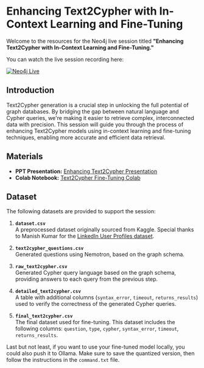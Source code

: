 # Enhancing Text2Cypher with In-Context Learning and Fine-Tuning

Welcome to the resources for the Neo4j live session titled **"Enhancing Text2Cypher with In-Context Learning and Fine-Tuning."**

You can watch the live session recording here:

[![Neo4j Live](https://img.youtube.com/vi/a16xUTmb1BU/0.jpg)](https://www.youtube.com/live/a16xUTmb1BU?si=Zg8OvQfsFoZhgCdl)


## Introduction

Text2Cypher generation is a crucial step in unlocking the full potential of graph databases. By bridging the gap between natural language and Cypher queries, we're making it easier to retrieve complex, interconnected data with precision. This session will guide you through the process of enhancing Text2Cypher models using in-context learning and fine-tuning techniques, enabling more accurate and efficient data retrieval.

## Materials

- **PPT Presentation:** [Enhancing Text2Cypher Presentation](https://www.canva.com/design/DAGJUA8xX5E/xbujyvP1q7GpvEhD6fkxeg/edit?utm_content=DAGJUA8xX5E&utm_campaign=designshare&utm_medium=link2&utm_source=sharebutton)
- **Colab Notebook:** [Text2Cypher Fine-Tuning Colab](https://colab.research.google.com/drive/1qAwsHGObbde_cTp6JHZ-dKGnNYcO0DmA?usp=sharing)

## Dataset

The following datasets are provided to support the session:

1. **`dataset.csv`**  
   A preprocessed dataset originally sourced from Kaggle. Special thanks to Manish Kumar for the [LinkedIn User Profiles dataset](https://www.kaggle.com/datasets/manishkumar7432698/linkedinuserprofiles?select=LinkedIn+people+profiles+datasets.csv).

2. **`text2cypher_questions.csv`**  
   Generated questions using Nemotron, based on the graph schema.

3. **`raw_text2cypher.csv`**  
   Generated Cypher query language based on the graph schema, providing answers to each query from the previous step.

4. **`detailed_text2cypher.csv`**  
   A table with additional columns (`syntax_error`, `timeout`, `returns_results`) used to verify the correctness of the generated Cypher queries.

5. **`final_text2cypher.csv`**  
   The final dataset used for fine-tuning. This dataset includes the following columns: `question`, `type`, `cypher`, `syntax_error`, `timeout`, `returns_results`.

Last but not least, if you want to use your fine-tuned model locally, you could also push it to Ollama. Make sure to save the quantized version, then follow the instructions in the `command.txt` file.